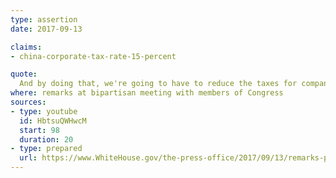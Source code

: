 ```yaml
---
type: assertion
date: 2017-09-13

claims:
- china-corporate-tax-rate-15-percent

quote:
  And by doing that, we're going to have to reduce the taxes for companies.  Right now, we're at 35 percent and really much higher when you add state taxes in.  And China is at 15 percent, and we wonder why are we not competing well against China.  So they're at 15 percent and we're at 35 percent plus.  And that doesn't work.
where: remarks at bipartisan meeting with members of Congress
sources:
- type: youtube
  id: HbtsuQWHwcM
  start: 98
  duration: 20
- type: prepared
  url: https://www.WhiteHouse.gov/the-press-office/2017/09/13/remarks-president-trump-bipartisan-meeting-members-congress
---
```


